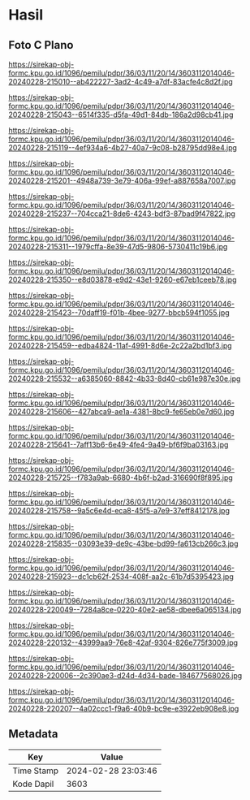 # Hasil

## Foto C Plano

https://sirekap-obj-formc.kpu.go.id/1096/pemilu/pdpr/36/03/11/20/14/3603112014046-20240228-215010--ab422227-3ad2-4c49-a7df-83acfe4c8d2f.jpg

https://sirekap-obj-formc.kpu.go.id/1096/pemilu/pdpr/36/03/11/20/14/3603112014046-20240228-215043--6514f335-d5fa-49d1-84db-186a2d98cb41.jpg

https://sirekap-obj-formc.kpu.go.id/1096/pemilu/pdpr/36/03/11/20/14/3603112014046-20240228-215119--4ef934a6-4b27-40a7-9c08-b28795dd98e4.jpg

https://sirekap-obj-formc.kpu.go.id/1096/pemilu/pdpr/36/03/11/20/14/3603112014046-20240228-215201--4948a739-3e79-406a-99ef-a887658a7007.jpg

https://sirekap-obj-formc.kpu.go.id/1096/pemilu/pdpr/36/03/11/20/14/3603112014046-20240228-215237--704cca21-8de6-4243-bdf3-87bad9f47822.jpg

https://sirekap-obj-formc.kpu.go.id/1096/pemilu/pdpr/36/03/11/20/14/3603112014046-20240228-215311--1979cffa-8e39-47d5-9806-5730411c19b6.jpg

https://sirekap-obj-formc.kpu.go.id/1096/pemilu/pdpr/36/03/11/20/14/3603112014046-20240228-215350--e8d03878-e9d2-43e1-9260-e67eb1ceeb78.jpg

https://sirekap-obj-formc.kpu.go.id/1096/pemilu/pdpr/36/03/11/20/14/3603112014046-20240228-215423--70daff19-f01b-4bee-9277-bbcb594f1055.jpg

https://sirekap-obj-formc.kpu.go.id/1096/pemilu/pdpr/36/03/11/20/14/3603112014046-20240228-215459--edba4824-11af-4991-8d6e-2c22a2bd1bf3.jpg

https://sirekap-obj-formc.kpu.go.id/1096/pemilu/pdpr/36/03/11/20/14/3603112014046-20240228-215532--a6385060-8842-4b33-8d40-cb61e987e30e.jpg

https://sirekap-obj-formc.kpu.go.id/1096/pemilu/pdpr/36/03/11/20/14/3603112014046-20240228-215606--427abca9-ae1a-4381-8bc9-fe65eb0e7d60.jpg

https://sirekap-obj-formc.kpu.go.id/1096/pemilu/pdpr/36/03/11/20/14/3603112014046-20240228-215641--7aff13b6-6e49-4fe4-9a49-bf6f9ba03163.jpg

https://sirekap-obj-formc.kpu.go.id/1096/pemilu/pdpr/36/03/11/20/14/3603112014046-20240228-215725--f783a9ab-6680-4b6f-b2ad-316690f8f895.jpg

https://sirekap-obj-formc.kpu.go.id/1096/pemilu/pdpr/36/03/11/20/14/3603112014046-20240228-215758--9a5c6e4d-eca8-45f5-a7e9-37eff8412178.jpg

https://sirekap-obj-formc.kpu.go.id/1096/pemilu/pdpr/36/03/11/20/14/3603112014046-20240228-215835--03093e39-de9c-43be-bd99-fa613cb266c3.jpg

https://sirekap-obj-formc.kpu.go.id/1096/pemilu/pdpr/36/03/11/20/14/3603112014046-20240228-215923--dc1cb62f-2534-408f-aa2c-61b7d5395423.jpg

https://sirekap-obj-formc.kpu.go.id/1096/pemilu/pdpr/36/03/11/20/14/3603112014046-20240228-220049--7284a8ce-0220-40e2-ae58-dbee6a065134.jpg

https://sirekap-obj-formc.kpu.go.id/1096/pemilu/pdpr/36/03/11/20/14/3603112014046-20240228-220132--43999aa9-76e8-42af-9304-826e775f3009.jpg

https://sirekap-obj-formc.kpu.go.id/1096/pemilu/pdpr/36/03/11/20/14/3603112014046-20240228-220006--2c390ae3-d24d-4d34-bade-184677568026.jpg

https://sirekap-obj-formc.kpu.go.id/1096/pemilu/pdpr/36/03/11/20/14/3603112014046-20240228-220207--4a02ccc1-f9a6-40b9-bc9e-e3922eb908e8.jpg


## Metadata

| Key        | Value               |
| ---------- | ------------------- |
| Time Stamp | 2024-02-28 23:03:46 |
| Kode Dapil | 3603                |



